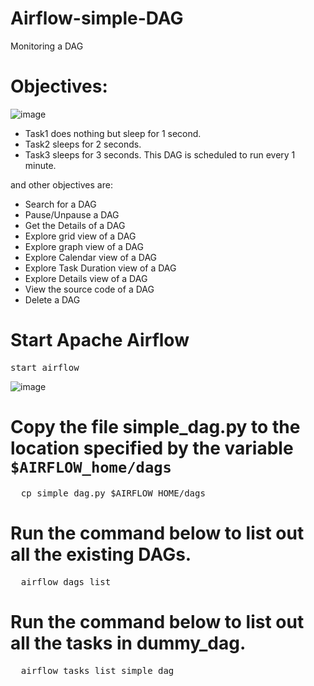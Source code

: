 # Airflow-simple-DAG
Monitoring a DAG

# Objectives:

![image](https://github.com/kwagle7/Airflow-simple-DAG/assets/13037108/8c285112-da4b-4338-81da-aa1f9b10d525)
- Task1 does nothing but sleep for 1 second.
- Task2 sleeps for 2 seconds.
- Task3 sleeps for 3 seconds.
This DAG is scheduled to run every 1 minute.

and other objectives are:

- Search for a DAG
- Pause/Unpause a DAG
- Get the Details of a DAG
- Explore grid view of a DAG
- Explore graph view of a DAG
- Explore Calendar view of a DAG
- Explore Task Duration view of a DAG
- Explore Details view of a DAG
- View the source code of a DAG
- Delete a DAG

# Start Apache Airflow
<pre>
start_airflow
</pre>

![image](https://github.com/kwagle7/Airflow-simple-DAG/assets/13037108/79cac458-c4f9-41b7-88d6-b5afc62e76ff)

# Copy the file simple_dag.py to the location specified by the variable `$AIRFLOW_home/dags`
<pre>
  cp simple_dag.py $AIRFLOW_HOME/dags
</pre>

# Run the command below to list out all the existing DAGs.
<pre>
  airflow dags list
</pre>

# Run the command below to list out all the tasks in dummy_dag.
<pre>
  airflow tasks list simple_dag
</pre>


